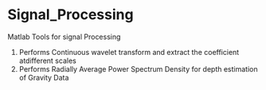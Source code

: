 # Signal_Processing
Matlab Tools for signal Processing 
1. Performs Continuous wavelet transform and extract the coefficient atdifferent scales
2. Performs Radially Average Power Spectrum Density for depth estimation of Gravity Data     
